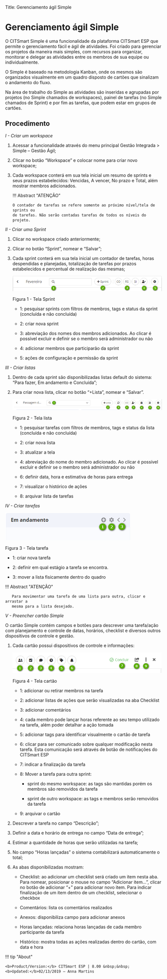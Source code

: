Title: Gerenciamento ágil Simple

# Gerenciamento ágil Simple


O CITSmart Simple é uma funcionalidade da plataforma CITSmart ESP que permite o
gerenciamento fácil e ágil de atividades. Foi criado para gerenciar os projetos
da maneira mais simples, com recursos para organizar, monitorar e delegar as
atividades entre os membros de sua equipe ou individualmente.

O Simple é baseado na metodologia Kanban, onde os mesmos são organizados
visualmente em um quadro disposto de cartões que sinalizam o andamento do fluxo.

Na área de trabalho do Simple as atividades são inseridas e agrupadas por
projetos (no Simple chamados de workspaces), painel de tarefas (no Simple
chamados de Sprint) e por fim as tarefas, que podem estar em grupos de cartões.

Procedimento
------------

*I - Criar um workspace*

1.  Acessar a funcionalidade através do menu principal Gestão Integrada \>
    Simple – Gestão Ágil;

2.  Clicar no botão “Workspace” e colocar nome para criar novo workspace;

3.  Cada workspace conterá em sua tela inicial um resumo de sprints e seus
    prazos estabelecidos: Vencidas, A vencer, No prazo e Total, além mostrar
    membros adicionados.

    !!! Abstract "ATENÇÃO"

        O contador de tarefas se refere somente ao próximo nível/tela de sprints ou
        de tarefas. Não serão contadas tarefas de todos os níveis do projeto.

*II - Criar uma Sprint*

1.  Clicar no workspace criado anteriormente;

2.  Clicar no botão “Sprint”, nomear e “Salvar”;

3.  Cada sprint conterá em sua tela inicial um contador de tarefas, horas
    despendidas e planejadas, totalização de tarefas por prazos estabelecidos e
    percentual de realização das mesmas;

    ![Figura um](images/figure-1-simple.png)
    
    Figura 1 - Tela Sprint

    -   1: pesquisar sprints com filtros de membros, tags e status da sprint
    (concluída e não concluída)

    -   2: criar nova sprint

    -   3: abreviação dos nomes dos membros adicionados. Ao clicar é possível
    excluir e definir se o membro será administrador ou não

    -   4: adicionar membros que participarão da sprint

    -   5: ações de configuração e permissão da sprint

*III - Criar listas*

1.  Dentro de cada sprint são disponibilizadas listas default do sistema: “Para
    fazer, Em andamento e Concluída”;

2.  Para criar nova lista, clicar no botão “+Lista”, nomear e “Salvar”.

    ![Figura dois](images/figure-2-simple.png)
    
    Figura 2 - Tela lista

    -   1: pesquisar tarefas com filtros de membros, tags e status da lista
    (concluída e não concluída)

    -   2: criar nova lista

    -   3: atualizar a tela

    -   4: abreviação do nome do membro adicionado. Ao clicar é possível excluir e
    definir se o membro será administrador ou não

    -   6: definir data, hora e estimativa de horas para entrega

    -   7: visualizar o histórico de ações

    -   8: arquivar lista de tarefas

*IV - Criar tarefas*

 ![Figura três](images/figure-3-simple.png)
    
  Figura 3 - Tela tarefa

-   1: criar nova tarefa

-   2: definir em qual estágio a tarefa se encontra.

-   3: mover a lista fisicamente dentro do quadro

   !!! Abstract "ATENÇÃO"

       Para movimentar uma tarefa de uma lista para outra, clicar e arrastar a
       mesma para a lista desejado.

*V - Preencher cartão Simple*

O cartão Simple contém campos e botões para descrever uma tarefa/ação com
planejamento e controle de datas, horários, checklist e diversos outros
dispositivos de controle e gestão.

1.  Cada cartão possui dispositivos de controle e informações:

     ![Figura quatro](images/figure-4-simple.png)
    
      Figura 4 - Tela cartão

    -   1: adicionar ou retirar membros na tarefa

    -   2: adicionar listas de ações que serão visualizadas na aba Checklist

    -   3: adicionar comentários

    -   4: cada membro pode lançar horas referente ao seu tempo utilizado na tarefa,
    além poder detalhar a ação tomada

    -   5: adicionar tags para identificar visualmente o cartão de tarefa

    -   6: clicar para ser comunicado sobre qualquer modificação nesta tarefa. Esta
    comunicação será através de botão de notificações do CITSmart ESP

    -   7: indicar a finalização da tarefa

    -   8: Mover a tarefa para outra sprint:

        -   sprint do mesmo workspace: as tags são mantidas porém os membros são
        removidos da tarefa

        -   sprint de outro workspace: as tags e membros serão removidos da tarefa

    -   9: arquivar o cartão

1.  Descrever a tarefa no campo “Descrição”;

2.  Definir a data e horário de entrega no campo “Data de entrega”;

3.  Estimar a quantidade de horas que serão utilizadas na tarefa;

4.  No campo “Horas lançadas” o sistema contabilizará automaticamente o total;

5.  As abas disponibilizadas mostram:

    -   Checklist: ao adicionar um checklist será criado um item nesta aba. Para
    nomear, posicionar o mouse no campo “Adicionar item...”, clicar no botão de
    adicionar “+” para adicionar novo item. Para indicar finalização de um item
    dentro de um checklist, selecionar o checkbox

    -   Comentários: lista os comentários realizados

    -   Anexos: disponibiliza campo para adicionar anexos

    -   Horas lançadas: relaciona horas lançadas de cada membro participante da
    tarefa

    -   Histórico: mostra todas as ações realizadas dentro do cartão, com data e
    hora

!!! tip "About"

    <b>Product/Version:</b> CITSmart ESP | 8.00 &nbsp;&nbsp;
    <b>Updated:</b>02/13/2019 – Anna Martins


